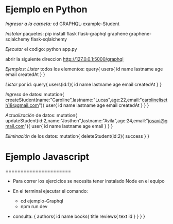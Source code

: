 # Ejemplo en Python

*Ingresar a la carpeta:*
cd GRAPHQL-example-Student

*Instalar* paquetes:
pip install flask flask-graphql graphene graphene-sqlalchemy flask-sqlalchemy

*Ejecutar* el codigo:
python app.py

abrir la siguiente direccion
http://127.0.0.1:5000/graphql

*Ejemplos:*
*Listar* todos los elementos:
query{
   users{
     id
     name
     lastname
     age
     email
     createdAt
   }
}

*Listar* por id:
query{
   users(id:1){
     id
     name
     lastname
     age
     email
     createdAt
   }
}

*Ingreso* de datos:
mutation{
   createStudent(name:"Caroline",lastname:"Lucas",age:22,email:"carolineliseth18@gmail.com"){
     user{
       id
       name
       lastname
       age
       email
       createdAt
     }
   }
}

*Actualización* de datos:
mutation{
   updateStudent(id:2,name:"Josthen",lastname:"Avila",age:24,email:"josavi@gmail.com"){
     user{
       id
       name
       lastname
       age
       email
     }
   }
}

*Eliminación* de los datos:
mutation{
   deleteStudent(id:2){
     success
   }
}


# Ejemplo Javascript

======================

- Para correr los ejercicios se necesita tener instalado Node en el equipo
- En el terminal ejecutar el comando: 
    - cd ejemplo-Graphql
    - npm run dev

- consulta:
{
  authors{
    id
    name
    books{
      title
      reviews{
        text
        id
      }
    }
  }
}